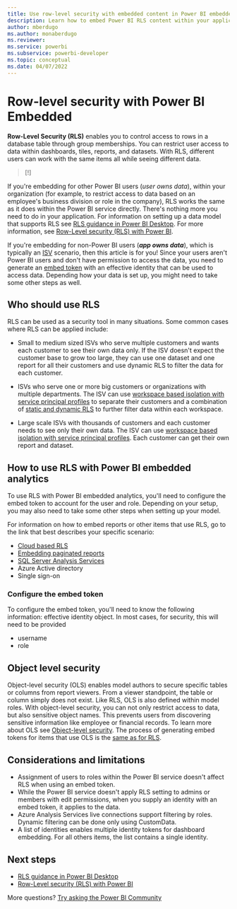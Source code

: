 ```yaml
---
title: Use row-level security with embedded content in Power BI embedded analytics
description: Learn how to embed Power BI RLS content within your application securely.
author: mberdugo
ms.author: monaberdugo
ms.reviewer: 
ms.service: powerbi
ms.subservice: powerbi-developer
ms.topic: conceptual
ms.date: 04/07/2022
---
```


# Row-level security with Power BI Embedded

**Row-Level Security (RLS)** enables you to control access to rows in a database table through group memberships. You can restrict user access to data within dashboards, tiles, reports, and datasets. With RLS, different users can work with the same items all while seeing different data.

>[!]

If you're embedding for other Power BI users (*user owns data*), within your organization (for example, to restrict access to data based on an employee's business division or role in the company), RLS works the same as it does within the Power BI service directly. There's nothing more you need to do in your application. For information on setting up a data model that supports RLS see [RLS guidance in Power BI Desktop](/guidance/rls-guidance). For more information, see [Row-Level security (RLS) with Power BI](../../enterprise/service-admin-rls.md).

If you're embedding for non-Power BI users (***app owns data***), which is typically an [ISV](pbi-glossary.md#independent-software-vendor-isv) scenario, then this article is for you! Since your users aren't Power BI users and don't have permission to access the data, you need to generate an [embed token](./generate-embed-token.md) with an effective identity that can be used to access data. Depending how your data is set up, you might need to take some other steps as well. 

## Who should use RLS

RLS can be used as a security tool in many situations. Some common cases where RLS can be applied include:

* Small to medium sized ISVs who serve multiple customers and wants each customer to see their own data only. If the ISV doesn't expect the customer base to grow too large, they can use one dataset and one report for all their customers and use dynamic RLS to filter the data for each customer.

* ISVs who serve one or more big customers or organizations with multiple departments. The ISV can use [workspace based isolation with service principal profiles](./embed-multi-tenancy.md) to separate their customers and a combination of [static and dynamic RLS](./embed-multi-tenancy.md#row-level-security) to further filter data within each workspace.

* Large scale ISVs with thousands of customers and each customer needs to see only their own data. The ISV can use [workspace based isolation with service principal profiles](./embed-multi-tenancy.md). Each customer can get their own report and dataset.

## How to use RLS with Power BI embedded analytics

To use RLS with Power BI embedded analytics, you'll need to configure the embed token to account for the user and role. Depending on your setup, you may also need to take some other steps when setting up your model.

For information on how to embed reports or other items that use RLS, go to the link that best describes your specific scenario:

* [Cloud based RLS](cloud-rls.md)
* [Embedding paginated reports](paginated-reports-row-level-security.md)
* [SQL Server Analysis Services](sql-server-analysis-services-embed.md)
* Azure Active directory
* Single sign-on

### Configure the embed token

To configure the embed token, you'll need to know the following information: effective identity object.
In most cases, for security, this will need to be provided

* username
* role

## Object level security

Object-level security (OLS) enables model authors to secure specific tables or columns from report viewers. From a viewer standpoint, the table or column simply does not exist. Like RLS, OLS is also defined within model roles.  With object-level security, you can not only restrict access to data, but also sensitive object names. This prevents users from discovering sensitive information like employee or financial records.
To learn more about OLS see [Object-level security](/analysis-services/tabular-models/object-level-security).
The process of generating embed tokens for items that use OLS is the [same as for RLS](./generate-embed-token.md).

## Considerations and limitations

* Assignment of users to roles within the Power BI service doesn't affect RLS when using an embed token.
* While the Power BI service doesn't apply RLS setting to admins or members with edit permissions, when you supply an identity with an embed token, it applies to the data.
* Azure Analysis Services live connections support filtering by roles. Dynamic filtering can be done only using CustomData.
* A list of identities enables multiple identity tokens for dashboard embedding. For all others items, the list contains a single identity.

## Next steps

* [RLS guidance in Power BI Desktop](/guidance/rls-guidance)
* [Row-Level security (RLS) with Power BI](../../enterprise/service-admin-rls.md)

More questions? [Try asking the Power BI Community](https://community.powerbi.com/)

